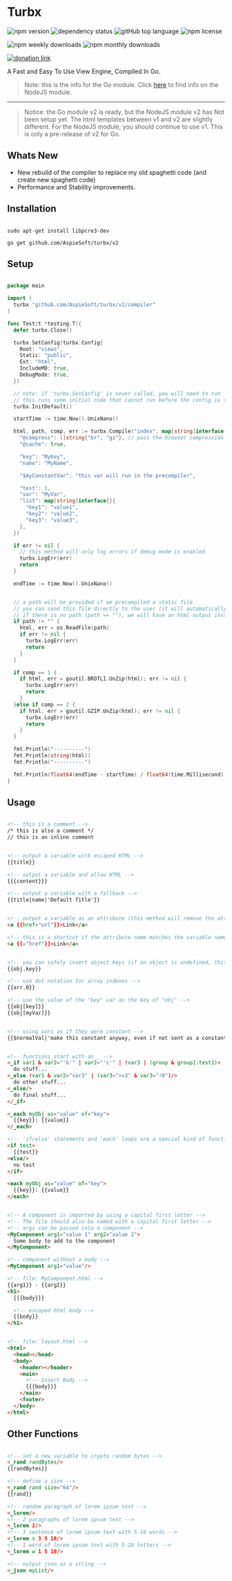 # Turbx

![npm version](https://img.shields.io/npm/v/turbx)
![dependency status](https://img.shields.io/librariesio/release/npm/turbx)
![gitHub top language](https://img.shields.io/github/languages/top/aspiesoft/turbx)
![npm license](https://img.shields.io/npm/l/turbx)

![npm weekly downloads](https://img.shields.io/npm/dw/turbx)
![npm monthly downloads](https://img.shields.io/npm/dm/turbx)

[![donation link](https://img.shields.io/badge/buy%20me%20a%20coffee-paypal-blue)](https://paypal.me/shaynejrtaylor?country.x=US&locale.x=en_US)

A Fast and Easy To Use View Engine, Compiled In Go.

> Note: this is the info for the Go module.
> Click [here](https://github.com/AspieSoft/turbx/tree/master/node) to find info on the NodeJS module.

---

> Notice: the Go module v2 is ready, but the NodeJS module v2 has Not been setup yet.
> The html templates between v1 and v2 are slightly different.
> For the NodeJS module, you should continue to use v1.
> This is only a pre-release of v2 for Go.

## Whats New

- New rebuild of the compiler to replace my old spaghetti code (and create new spaghetti code)
- Performance and Stability improvements.

## Installation

```shell script

sudo apt-get install libpcre3-dev

go get github.com/AspieSoft/turbx/v2

```

## Setup

```go

package main

import (
  turbx "github.com/AspieSoft/turbx/v2/compiler"
)

func Test(t *testing.T){
  defer turbx.Close()

  turbx.SetConfig(turbx.Config{
    Root: "views",
    Static: "public",
    Ext: "html",
    IncludeMD: true,
    DebugMode: true,
  })

  // note: if 'turbx.SetConfig' is never called, you will need to run 'turbx.InitDefault' in its place
  // this runs some initial code that cannot run before the config is set
  turbx.InitDefault()

  startTime := time.Now().UnixNano()

  html, path, comp, err := turbx.Compile("index", map[string]interface{}{
    "@compress": []string{"br", "gz"}, // pass the browser compression options from the client
    "@cache": true,

    "key": "MyKey",
    "name": "MyName",

    "$myConstantVar": "this var will run in the precompiler",

    "test": 1,
    "var": "MyVar",
    "list": map[string]interface{}{
      "key1": "value1",
      "key2": "value2",
      "key3": "value3",
    },
  })

  if err != nil {
    // this method will only log errors if debug mode is enabled
    turbx.LogErr(err)
    return
  }

  endTime := time.Now().UnixNano()


  // a path will be provided if we precompiled a static file
  // you can send this file directly to the user (it will automatically choose a compressed file as needed)
  // if there is no path (path == ""), we will have an html output instead (which will also be compressed as needed)
  if path != "" {
    html, err = os.ReadFile(path)
    if err != nil {
      turbx.LogErr(err)
      return
    }
  }

  if comp == 1 {
    if html, err = goutil.BROTLI.UnZip(html); err != nil {
      turbx.LogErr(err)
      return
    }
  }else if comp == 2 {
    if html, err = goutil.GZIP.UnZip(html); err != nil {
      turbx.LogErr(err)
      return
    }
  }

  fmt.Println("----------")
  fmt.Println(string(html))
  fmt.Println("----------")

  fmt.Println(float64(endTime - startTime) / float64(time.Millisecond), "ms")
}

```

## Usage

```html

<!-- this is a comment -->
/* this is also a comment */
// this is an inline comment


<!-- output a variable with escaped HTML -->
{{title}}

<!-- output a variable and allow HTML -->
{{{content}}}

<!-- output a variable with a fallback -->
{{title|name|'Default Title'}}


<!-- output a variable as an attribute (this method will remove the attribute if the value is undefined) -->
<a {{href="url"}}>Link</a>

<!-- this is a shortcut if the attribute name matches the variable name -->
<a {{="href"}}>Link</a>


<!-- you can safely insert object keys (if an object is undefined, this will return blank, and will Not crash) -->
{{obj.key}}

<!-- use dot notation for array indexes -->
{{arr.0}}

<!-- use the value of the "key" var as the key of "obj" -->
{{obj[key]}}
{{obj[myVar]}}


<!-- using vars as if they were constant -->
{{$normalVal|'make this constant anyway, even if not sent as a constant'}}


<!-- functions start with an _ -->
<_if var1 & var2="'b'" | var2="'c'" | !var3 | (group & group1.test1)>
  do stuff...
<_else !var1 & var2="var3" | (var3=">=3" & var3="!0")/>
  do other stuff...
<_else/>
  do final stuff...
</_if>

<_each myObj as="value" of="key">
  {{key}}: {{value}}
</_each>

<!-- 'if/else' statements and 'each' loops are a special kind of function, and do not need the '_' prefix -->
<if test>
  {{test}}
<else/>
  no test
</if>

<each myObj as="value" of="key">
  {{key}}: {{value}}
</each>


<!-- A component is imported by using a capital first letter -->
<!-- The file should also be named with a capital first letter -->
<!-- args can be passed into a component -->
<MyComponent arg1="value 1" arg2="value 2">
  Some body to add to the component
</MyComponent>

<!-- component without a body -->
<MyComponent arg1="value"/>

<!-- file: MyComponent.html -->
{{arg1}} - {{arg2}}
<h1>
  {{{body}}}

  <!-- escaped html body -->
  {{body}}
</h1>


<!-- file: layout.html -->
<html>
  <head></head>
  <body>
    <header></header>
    <main>
      <!-- Insert Body -->
      {{{body}}}
    </main>
    <footer>
  </body>
</html>

```

## Other Functions

```html

<!-- set a new variable to crypto random bytes -->
<_rand randBytes/>
{{randBytes}}

<!-- define a size -->
<_rand rand size="64"/>
{{rand}}

<!-- random paragraph of lorem ipsum text -->
<_lorem/>
<!-- 2 paragraphs of lorem ipsum text -->
<_lorem 2/>
<!-- 3 sentence of lorem ipsum text with 5-10 words -->
<_lorem s 3 5 10/>
<!-- 1 word of lorem ipsum text with 5-10 letters -->
<_lorem w 1 5 10/>

<!-- output json as a string -->
<_json myList/>

```
